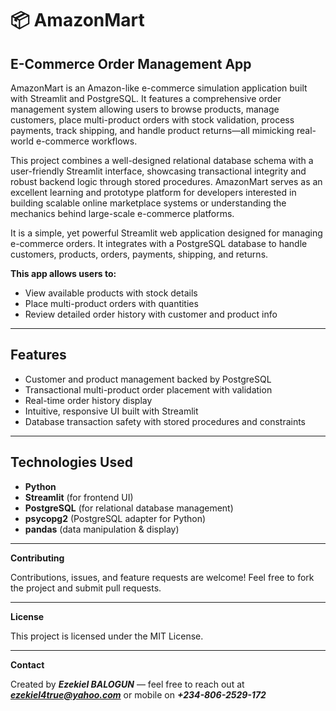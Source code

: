 # 📦 AmazonMart

## E-Commerce Order Management App

AmazonMart is an Amazon-like e-commerce simulation application built with Streamlit and PostgreSQL. It features a comprehensive order management system allowing users to browse products, manage customers, place multi-product orders with stock validation, process payments, track shipping, and handle product returns—all mimicking real-world e-commerce workflows.

This project combines a well-designed relational database schema with a user-friendly Streamlit interface, showcasing transactional integrity and robust backend logic through stored procedures. AmazonMart serves as an excellent learning and prototype platform for developers interested in building scalable online marketplace systems or understanding the mechanics behind large-scale e-commerce platforms.

It is a simple, yet powerful Streamlit web application designed for managing e-commerce orders. It integrates with a PostgreSQL database to handle customers, products, orders, payments, shipping, and returns.

**This app allows users to:**
- View available products with stock details
- Place multi-product orders with quantities
- Review detailed order history with customer and product info

---

## Features

- Customer and product management backed by PostgreSQL
- Transactional multi-product order placement with validation
- Real-time order history display
- Intuitive, responsive UI built with Streamlit
- Database transaction safety with stored procedures and constraints

---

## Technologies Used

- **Python**  
- **Streamlit** (for frontend UI)  
- **PostgreSQL** (for relational database management)  
- **psycopg2** (PostgreSQL adapter for Python)  
- **pandas** (data manipulation & display)

---

**Contributing**

Contributions, issues, and feature requests are welcome! Feel free to fork the project and submit pull requests.

---

**License**

This project is licensed under the MIT License.

---

**Contact**

Created by ***Ezekiel BALOGUN*** — feel free to reach out at ***ezekiel4true@yahoo.com*** or mobile on ***+234-806-2529-172***
